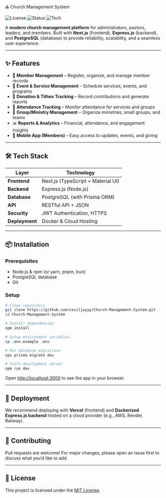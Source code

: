  ⛪ Church Management System

![License](https://img.shields.io/badge/License-MIT-green.svg)
![Status](https://img.shields.io/badge/Status-In%20Development-yellow)
![Tech](https://img.shields.io/badge/Stack-Next.js%20%7C%20Express.js%20%7C%20PostgreSQL-blue)

A **modern church management platform** for administrators, pastors, leaders, and members.
Built with **Next.js** (frontend), **Express.js** (backend), and **PostgreSQL** (database) to provide reliability, scalability, and a seamless user experience.

---

## ✨ Features

* 🙌 **Member Management** – Register, organize, and manage member records
* 📅 **Event & Service Management** – Schedule services, events, and programs
* 💸 **Donation & Tithes Tracking** – Record contributions and generate reports
* 📝 **Attendance Tracking** – Monitor attendance for services and groups
* 👥 **Group/Ministry Management** – Organize ministries, small groups, and teams
* 📊 **Reports & Analytics** – Financial, attendance, and engagement insights
* 📱 **Mobile App (Members)** – Easy access to updates, events, and giving

---

## 🛠 Tech Stack

| Layer          | Technology                         |
| -------------- | ---------------------------------- |
| **Frontend**   | Next.js (TypeScript + Material UI) |
| **Backend**    | Express.js (Node.js)               |
| **Database**   | PostgreSQL (with Prisma ORM)       |
| **API**        | RESTful API + JSON                 |
| **Security**   | JWT Authentication, HTTPS          |
| **Deployment** | Docker & Cloud Hosting             |

---

## 📦 Installation

### Prerequisites

* Node.js & npm (or yarn, pnpm, bun)
* PostgreSQL database
* Git

### Setup

```bash
# Clone repository
git clone https://github.com/ceciljayyy/Church-Management-System.git
cd Church-Management-System

# Install dependencies
npm install

# Setup environment variables
cp .env.example .env

# Run database migrations
npx prisma migrate dev

# Start development server
npm run dev
```

Open [http://localhost:3000](http://localhost:3000) to see the app in your browser.

---

## 🚀 Deployment

We recommend deploying with **Vercel** (frontend) and **Dockerized Express.js backend** hosted on a cloud provider (e.g., AWS, Render, Railway).

---

## 🤝 Contributing

Pull requests are welcome! For major changes, please open an issue first to discuss what you’d like to add.

---

## 📜 License

This project is licensed under the [MIT License](LICENSE).
